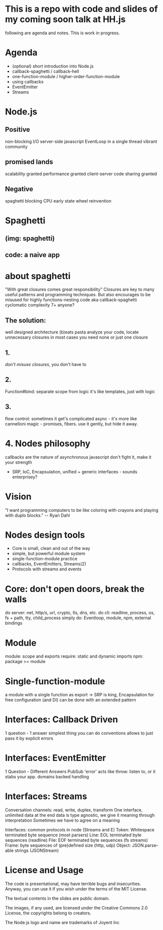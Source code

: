 # This is a repo with code and slides of my coming soon talk at HH.js

following are agenda and notes. This is work in progress.

# Agenda
* (optional) short introduction into Node.js
* callback-spaghetti / callback-hell
* one-function-module / higher-order-function-module
* using callbacks
* EventEmitter
* Streams

# Node.js

## Positive
non-blocking I/O
server-side javascript
EventLoop in a single thread
vibrant community

## promised lands
scalability granted
performance granted
client-server code sharing granted

## Negative
spaghetti
blocking CPU
early state
wheel reinvention

# Spaghetti
## (img: spaghetti)
## code: a naive app

# about spaghetti
"With great closures comes great responsibility"
Closures are key to many useful patterns and programming techniques.
But also encourages to be misused for highly functions-nesting code aka callback-spaghetti
cyclomatic complexity 7+ anyone?


## The solution:
well designed architecture (b)eats pasta
analyze your code, locate unnecessary closures
in most cases you need none or just one closure

## 1.
*don't misuse closures*, you don't have to

## 2.
Function#bind: separate scope from logic
it's like templates, just with logic

## 3.
flow control: sometimes it get's complicated
async - it's more like cannelloni
magic - promises, fibers. use it gently, but hide it away.

# 4. Nodes philosophy
callbacks are the nature of asynchronous javascript
don't fight it, make it your strength
- SRP, IoC, Encapsulation, unified + generic interfaces -
sounds enterprisey?

# Vision
"I want programming computers to be like coloring with crayons and playing with
duplo blocks." -- Ryan Dahl

# Nodes design tools
- Core is small, clean and out of the way
- simple, but powerful module system
- single-function-module practice
- callbacks, EventEmitters, Streams(2)
- Protocols with streams and events

# Core: don't open doors, break the walls
do server: net, http/s, url, crypto, tls, dns, etc.
do cli: readline, process, os, fs + path, tty, child_process
simply do: Eventloop, module, npm, external bindings

# Module
module: scope and exports
require: static and dynamic imports
npm: package >= module

# Single-function-module
a module with a single function as export
-> SRP is king, Encapsulation for free
configuration (and DI) can be done with an extended pattern

# Interfaces: Callback Driven
1 question - 1 answer
simplest thing you can do
conventions allows to just pass it by
explicit errors

# Interfaces: EventEmitter
1 Question - Different Answers
PubSub
'error' acts like throw: listen to, or it stabs your app.
domains backed handling

# Interfaces: Streams
Conversation channels: read, write, duplex, transform
One interface, unlimited data
at the end data is type agnostic, we give it meaning through interpretation
Sometimes we have to agree on a meaning

Interfaces: common protocols in node (Streams and E)
Token: Whitespace terminated byte sequence (most parsers)
Line: EOL terminated byte sequences (readline)
File: EOF terminated byte sequences (fs streams)
Frame: byte sequences of (pre)defined size (http, udp)
Object: JSON.parse-able strings (JSONStream)

# License and Usage

The code is presentational, may have terrible bugs and insecurities. Anyway, you can use it if you wish under the terms of the MIT License.

The textual contents in the slides are public domain.

The images, if any used, are licensed under the Creative Commons 2.0 License, the copyrights belong to creators.

The Node.js logo and name are trademarks of Joyent Inc

